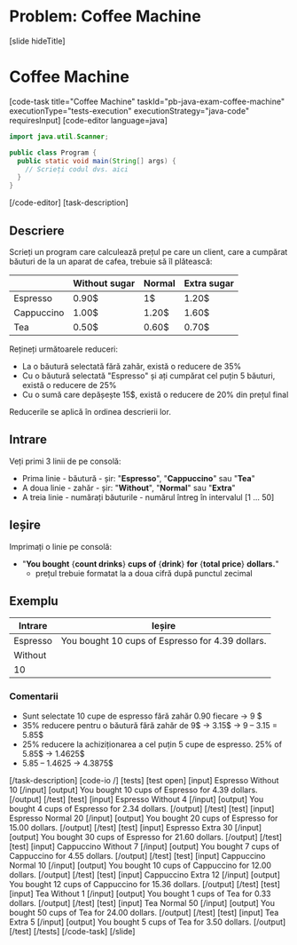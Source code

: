﻿# Problem: Coffee Machine
[slide hideTitle]
# Coffee Machine
[code-task title="Coffee Machine" taskId="pb-java-exam-coffee-machine" executionType="tests-execution" executionStrategy="java-code" requiresInput]
[code-editor language=java]
```java
import java.util.Scanner;

public class Program {
  public static void main(String[] args) {
    // Scrieți codul dvs. aici
  }
}
```
[/code-editor]
[task-description]
## Descriere
Scrieți un program care calculează prețul pe care un client, care a cumpărat băuturi de la un aparat de cafea, trebuie să îl plătească:

|   | **Without sugar** | **Normal** | **Extra sugar** |
|---|---|---|---|
| Espresso | 0.90$ | 1$ | 1.20$ |
| Cappuccino | 1.00$ | 1.20$ | 1.60$ |
| Tea | 0.50$ | 0.60$ | 0.70$ |

Rețineți următoarele reduceri:
- La o băutură selectată fără zahăr, există o reducere de 35%
- Cu o băutură selectată "Espresso" și ați cumpărat cel puțin 5 băuturi, există o reducere de 25%
- Cu o sumă care depășește 15$, există o reducere de 20% din prețul final

Reducerile se aplică în ordinea descrierii lor.

## Intrare
Veți primi 3 linii de pe consolă:
- Prima linie - băutură - șir: "**Espresso**", "**Cappuccino**" sau "**Tea**" 
- A doua linie - zahăr - șir: "**Without**", "**Normal**" sau "**Extra**"
- A treia linie - numărați băuturile - numărul întreg în intervalul [1 ... 50]

## Ieșire
Imprimați o linie pe consolă:
- "**You bought** \{**count drinks**\} **cups of** \{**drink**\} **for** \{**total price**\} **dollars.**"
	 - prețul trebuie formatat la a doua cifră după punctul zecimal

## Exemplu
|**Intrare**|**Ieșire** |
| --- | --- |
| Espresso | You bought 10 cups of Espresso for 4.39 dollars. |
| Without |  |
| 10 |  |

### Comentarii
- Sunt selectate 10 cupe de espresso fără zahăr 0.90 fiecare -> 9 $
- 35% reducere pentru o băutură fără zahăr de 9$ -> 3.15$ -> 9 – 3.15 = 5.85$
- 25% reducere la achiziționarea a cel puțin 5 cupe de espresso. 25% of 5.85$ -> 1.4625$
- 5.85 – 1.4625 -> 4.3875$

[/task-description]
[code-io /]
[tests]
[test open]
[input]
Espresso
Without
10
[/input]
[output]
You bought 10 cups of Espresso for 4.39 dollars.
[/output]
[/test]
[test]
[input]
Espresso
Without
4
[/input]
[output]
You bought 4 cups of Espresso for 2.34 dollars.
[/output]
[/test]
[test]
[input]
Espresso
Normal
20
[/input]
[output]
You bought 20 cups of Espresso for 15.00 dollars.
[/output]
[/test]
[test]
[input]
Espresso
Extra
30
[/input]
[output]
You bought 30 cups of Espresso for 21.60 dollars.
[/output]
[/test]
[test]
[input]
Cappuccino
Without
7
[/input]
[output]
You bought 7 cups of Cappuccino for 4.55 dollars.
[/output]
[/test]
[test]
[input]
Cappuccino
Normal
10
[/input]
[output]
You bought 10 cups of Cappuccino for 12.00 dollars.
[/output]
[/test]
[test]
[input]
Cappuccino
Extra
12
[/input]
[output]
You bought 12 cups of Cappuccino for 15.36 dollars.
[/output]
[/test]
[test]
[input]
Tea
Without
1
[/input]
[output]
You bought 1 cups of Tea for 0.33 dollars.
[/output]
[/test]
[test]
[input]
Tea
Normal
50
[/input]
[output]
You bought 50 cups of Tea for 24.00 dollars.
[/output]
[/test]
[test]
[input]
Tea
Extra
5
[/input]
[output]
You bought 5 cups of Tea for 3.50 dollars.
[/output]
[/test]
[/tests]
[/code-task]
[/slide]

